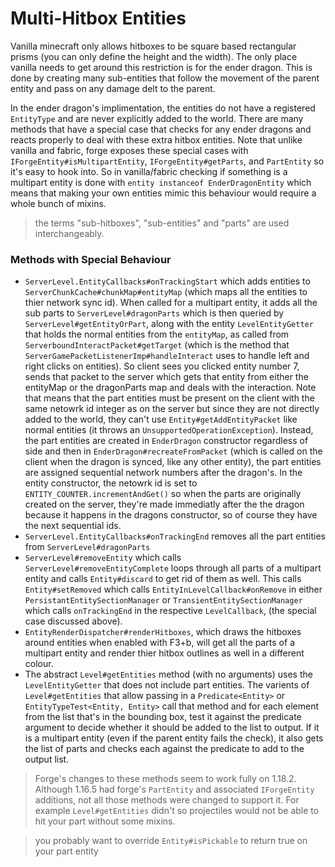 # Multi-Hitbox Entities

Vanilla minecraft only allows hitboxes to be square based rectangular prisms (you can only define the height and the width). The only place vanilla needs to get around this restriction is for the ender dragon. This is done by creating many sub-entities that follow the movement of the parent entity and pass on any damage delt to the parent. 

In the ender dragon's implimentation, the entities do not have a registered `EntityType` and are never explicitly added to the world. There are many methods that have a special case that checks for any ender dragons and reacts properly to deal with these extra hitbox entities. Note that unlike vanilla and fabric, forge exposes these special cases with `IForgeEntity#isMultipartEntity`, `IForgeEntity#getParts`, and `PartEntity` so it's easy to hook into. So in vanilla/fabric checking if something is a multipart entity is done with `entity instanceof EnderDragonEntity` which means that making your own entities mimic this behaviour would require a whole bunch of mixins. 

> the terms "sub-hitboxes", "sub-entities" and "parts" are used interchangeably. 

### Methods with Special Behaviour

- `ServerLevel.EntityCallbacks#onTrackingStart` which adds entities to `ServerChunkCache#chunkMap#entityMap` (which maps all the entities to thier network sync id). When called for a multipart entity, it adds all the sub parts to `ServerLevel#dragonParts` which is then queried by `ServerLevel#getEntityOrPart`, along with the entity `LevelEntityGetter` that holds the normal entities from the `entityMap`, as called from `ServerboundInteractPacket#getTarget` (which is the method that `ServerGamePacketListenerImp#handleInteract` uses to handle left and right clicks on entities). So client sees you clicked entity number 7, sends that packet to the server which gets that entity from either the entityMap or the dragonParts map and deals with the interaction. Note that means that the part entities must be present on the client with the same netowrk id integer as on the server but since they are not directly added to the world, they can't use `Entity#getAddEntityPacket` like normal entities (it throws an `UnsupportedOperationException`). Instead, the part entities are created in `EnderDragon` constructor regardless of side and then in `EnderDragon#recreateFromPacket` (which is called on the client when the dragon is synced, like any other entity), the part entities are assigned sequential network numbers after the dragon's. In the entity constructor, the netowrk id is set to `ENTITY_COUNTER.incrementAndGet()` so when the parts are originally created on the server, they're made immediatly after the the dragon because it happens in the dragons constructor, so of course they have the next sequential ids. 
- `ServerLevel.EntityCallbacks#onTrackingEnd` removes all the part entities from `ServerLevel#dragonParts`
- `ServerLevel#removeEntity` which calls `ServerLevel#removeEntityComplete` loops through all parts of a multipart entity and calls `Entity#discard` to get rid of them as well. This calls `Entity#setRemoved` which calls `EntityInLevelCallback#onRemove` in either `PersistantEntitySectionManager` or `TransientEntitySectionManager` which calls `onTrackingEnd` in the respective `LevelCallback`, (the special case discussed above). 
- `EntityRenderDispatcher#renderHitboxes`, which draws the hitboxes around entities when enabled with F3+b, will get all the parts of a multipart entity and render thier hitbox outlines as well in a different colour. 
- The abstract `Level#getEntities` method (with no arguments) uses the `LevelEntityGetter` that does not include part entities. The varients of `Level#getEntities` that allow passing in a `Predicate<Entity>` or `EntityTypeTest<Entity, Entity>` call that method and for each element from the list that's in the bounding box, test it against the predicate argument to decide whether it should be added to the list to output. If it is a multipart entity (even if the parent entity fails the check), it also gets the list of parts and checks each against the predicate to add to the output list. 

> Forge's changes to these methods seem to work fully on 1.18.2. Although 1.16.5 had forge's `PartEntity` and associated `IForgeEntity` additions, not all those methods were changed to support it. For example `Level#getEntities` didn't so projectiles would not be able to hit your part without some mixins. 

> you probably want to override `Entity#isPickable` to return true on your part entity